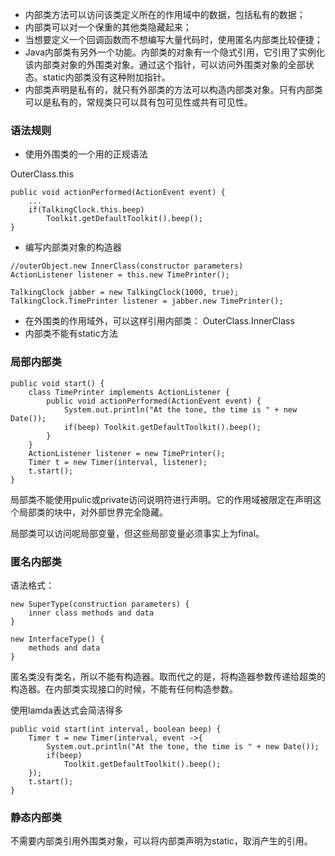- 内部类方法可以访问该类定义所在的作用域中的数据，包括私有的数据；
- 内部类可以对一个保重的其他类隐藏起来；
- 当想要定义一个回调函数而不想编写大量代码时，使用匿名内部类比较便捷；
- Java内部类有另外一个功能。内部类的对象有一个隐式引用，它引用了实例化该内部类对象的外围类对象。通过这个指针，可以访问外围类对象的全部状态。static内部类没有这种附加指针。
- 内部类声明是私有的，就只有外部类的方法可以构造内部类对象。只有内部类可以是私有的，常规类只可以具有包可见性或共有可见性。
### 语法规则
- 使用外围类的一个用的正规语法

OuterClass.this
```
public void actionPerformed(ActionEvent event) {
    ...
    if(TalkingClock.this.beep)
        Toolkit.getDefaultToolkit().beep();
}
```
- 编写内部类对象的构造器
```
//outerObject.new InnerClass(constructor parameters)
ActionListener listener = this.new TimePrinter();

TalkingClock jabber = new TalkingClock(1000, true);
TalkingClock.TimePrinter listener = jabber.new TimePrinter();
```
- 在外围类的作用域外，可以这样引用内部类：
    OuterClass.InnerClass
- 内部类不能有static方法
### 局部内部类
```
public void start() {
    class TimePrinter implements ActionListener {
        public void actionPerformed(ActionEvent event) {
            System.out.println("At the tone, the time is " + new Date());
            if(beep) Toolkit.getDefaultToolkit().beep();
        }
    }
    ActionListener listener = new TimePrinter();
    Timer t = new Timer(interval, listener);
    t.start();
}
```
局部类不能使用pulic或private访问说明符进行声明。它的作用域被限定在声明这个局部类的块中，对外部世界完全隐藏。

局部类可以访问呢局部变量，但这些局部变量必须事实上为final。

### 匿名内部类
语法格式：
```
new SuperType(construction parameters) {
    inner class methods and data
}

new InterfaceType() {
    methods and data
}
```
匿名类没有类名，所以不能有构造器。取而代之的是，将构造器参数传递给超类的构造器。在内部类实现接口的时候，不能有任何构造参数。

使用lamda表达式会简洁得多
```
public void start(int interval, boolean beep) {
    Timer t = new Timer(interval, event ->{
        System.out.println("At the tone, the time is " + new Date());
        if(beep)
            Toolkit.getDefaultToolkit().beep();
    });
    t.start();
}
```
### 静态内部类
不需要内部类引用外围类对象，可以将内部类声明为static，取消产生的引用。